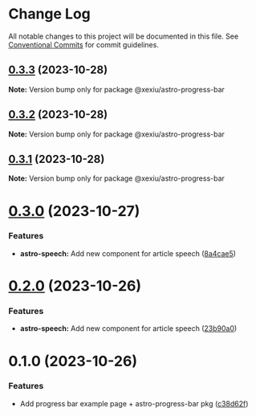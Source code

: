 # Change Log

All notable changes to this project will be documented in this file.
See [Conventional Commits](https://conventionalcommits.org) for commit guidelines.

## [0.3.3](https://github.com/xexiu/astro-components/compare/@xexiu/astro-progress-bar@0.3.2...@xexiu/astro-progress-bar@0.3.3) (2023-10-28)

**Note:** Version bump only for package @xexiu/astro-progress-bar





## [0.3.2](https://github.com/xexiu/astro-components/compare/@xexiu/astro-progress-bar@0.3.1...@xexiu/astro-progress-bar@0.3.2) (2023-10-28)

**Note:** Version bump only for package @xexiu/astro-progress-bar





## [0.3.1](https://github.com/xexiu/astro-components/compare/@xexiu/astro-progress-bar@0.3.0...@xexiu/astro-progress-bar@0.3.1) (2023-10-28)

**Note:** Version bump only for package @xexiu/astro-progress-bar





# [0.3.0](https://github.com/xexiu/astro-components/compare/@xexiu/astro-progress-bar@0.2.0...@xexiu/astro-progress-bar@0.3.0) (2023-10-27)


### Features

* **astro-speech:** Add new component for article speech ([8a4cae5](https://github.com/xexiu/astro-components/commit/8a4cae588530d3ac88f5298f7a2265572d3ef92d))





# [0.2.0](https://github.com/xexiu/astro-components/compare/@xexiu/astro-progress-bar@0.1.0...@xexiu/astro-progress-bar@0.2.0) (2023-10-26)


### Features

* **astro-speech:** Add new component for article speech ([23b90a0](https://github.com/xexiu/astro-components/commit/23b90a0dc9cb946a3511c5a6dc70a16a65b4de3d))





# 0.1.0 (2023-10-26)


### Features

* Add progress bar example page + astro-progress-bar pkg ([c38d62f](https://github.com/xexiu/astro-components/commit/c38d62f54447d9ea5f46c4c6edc1a15557afc1ba))

